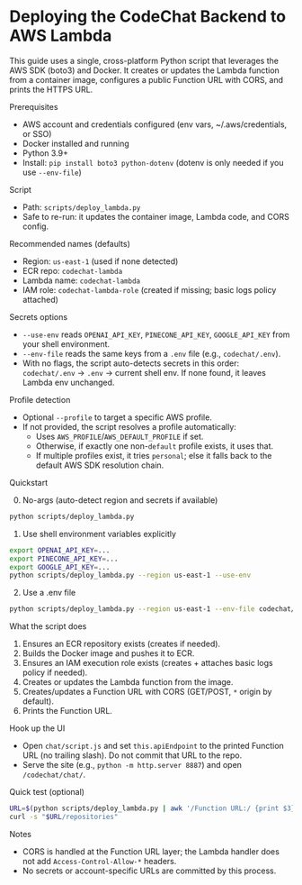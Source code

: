 # Deploying the CodeChat Backend to AWS Lambda

This guide uses a single, cross-platform Python script that leverages the AWS SDK (boto3) and Docker. It creates or updates the Lambda function from a container image, configures a public Function URL with CORS, and prints the HTTPS URL.

Prerequisites
- AWS account and credentials configured (env vars, ~/.aws/credentials, or SSO)
- Docker installed and running
- Python 3.9+
- Install: `pip install boto3 python-dotenv` (dotenv is only needed if you use `--env-file`)

Script
- Path: `scripts/deploy_lambda.py`
- Safe to re-run: it updates the container image, Lambda code, and CORS config.

Recommended names (defaults)
- Region: `us-east-1` (used if none detected)
- ECR repo: `codechat-lambda`
- Lambda name: `codechat-lambda`
- IAM role: `codechat-lambda-role` (created if missing; basic logs policy attached)

Secrets options
- `--use-env` reads `OPENAI_API_KEY`, `PINECONE_API_KEY`, `GOOGLE_API_KEY` from your shell environment.
- `--env-file` reads the same keys from a `.env` file (e.g., `codechat/.env`).
- With no flags, the script auto-detects secrets in this order: `codechat/.env` → `.env` → current shell env. If none found, it leaves Lambda env unchanged.

Profile detection
- Optional `--profile` to target a specific AWS profile.
- If not provided, the script resolves a profile automatically:
  - Uses `AWS_PROFILE`/`AWS_DEFAULT_PROFILE` if set.
  - Otherwise, if exactly one non-`default` profile exists, it uses that.
  - If multiple profiles exist, it tries `personal`; else it falls back to the default AWS SDK resolution chain.

Quickstart

0) No-args (auto-detect region and secrets if available)
```bash
python scripts/deploy_lambda.py
```

1) Use shell environment variables explicitly
```bash
export OPENAI_API_KEY=...
export PINECONE_API_KEY=...
export GOOGLE_API_KEY=...
python scripts/deploy_lambda.py --region us-east-1 --use-env
```

2) Use a .env file
```bash
python scripts/deploy_lambda.py --region us-east-1 --env-file codechat/.env
```

What the script does
1. Ensures an ECR repository exists (creates if needed).
2. Builds the Docker image and pushes it to ECR.
3. Ensures an IAM execution role exists (creates + attaches basic logs policy if needed).
4. Creates or updates the Lambda function from the image.
5. Creates/updates a Function URL with CORS (GET/POST, `*` origin by default).
6. Prints the Function URL.

Hook up the UI
- Open `chat/script.js` and set `this.apiEndpoint` to the printed Function URL (no trailing slash). Do not commit that URL to the repo.
- Serve the site (e.g., `python -m http.server 8887`) and open `/codechat/chat/`.

Quick test (optional)
```bash
URL=$(python scripts/deploy_lambda.py | awk '/Function URL:/ {print $3}' | tail -n1)
curl -s "$URL/repositories"
```

Notes
- CORS is handled at the Function URL layer; the Lambda handler does not add `Access-Control-Allow-*` headers.
- No secrets or account-specific URLs are committed by this process.
